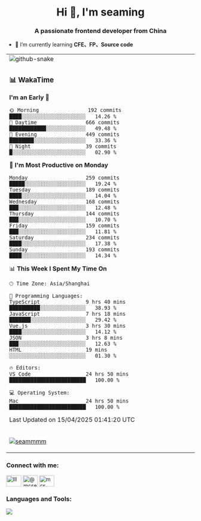 <h1 align="center">Hi 👋, I'm seaming</h1>
<h3 align="center">A passionate frontend developer from China</h3>

- 🌱 I’m currently learning **CFE、FP、Source code**

<div align="center">

<table>

<tr><td>
  <img alt="github-snake" src="profile-snake-contrib/github-user-contribution.svg"/>
</td></tr>

<tr><td>

### 📊 WakaTime

<!--START_SECTION:waka-->
**I'm an Early 🐤** 

```text
🌞 Morning                192 commits         ████░░░░░░░░░░░░░░░░░░░░░   14.26 % 
🌆 Daytime                666 commits         ████████████░░░░░░░░░░░░░   49.48 % 
🌃 Evening                449 commits         ████████░░░░░░░░░░░░░░░░░   33.36 % 
🌙 Night                  39 commits          █░░░░░░░░░░░░░░░░░░░░░░░░   02.90 % 
```
📅 **I'm Most Productive on Monday** 

```text
Monday                   259 commits         █████░░░░░░░░░░░░░░░░░░░░   19.24 % 
Tuesday                  189 commits         ████░░░░░░░░░░░░░░░░░░░░░   14.04 % 
Wednesday                168 commits         ███░░░░░░░░░░░░░░░░░░░░░░   12.48 % 
Thursday                 144 commits         ███░░░░░░░░░░░░░░░░░░░░░░   10.70 % 
Friday                   159 commits         ███░░░░░░░░░░░░░░░░░░░░░░   11.81 % 
Saturday                 234 commits         ████░░░░░░░░░░░░░░░░░░░░░   17.38 % 
Sunday                   193 commits         ████░░░░░░░░░░░░░░░░░░░░░   14.34 % 
```


📊 **This Week I Spent My Time On** 

```text
🕑︎ Time Zone: Asia/Shanghai

💬 Programming Languages: 
TypeScript               9 hrs 40 mins       ██████████░░░░░░░░░░░░░░░   38.93 % 
JavaScript               7 hrs 18 mins       ███████░░░░░░░░░░░░░░░░░░   29.42 % 
Vue.js                   3 hrs 30 mins       ████░░░░░░░░░░░░░░░░░░░░░   14.12 % 
JSON                     3 hrs 8 mins        ███░░░░░░░░░░░░░░░░░░░░░░   12.63 % 
HTML                     19 mins             ░░░░░░░░░░░░░░░░░░░░░░░░░   01.30 % 

🔥 Editors: 
VS Code                  24 hrs 50 mins      █████████████████████████   100.00 % 

💻 Operating System: 
Mac                      24 hrs 50 mins      █████████████████████████   100.00 % 
```


 Last Updated on 15/04/2025 01:41:20 UTC
<!--END_SECTION:waka-->

</td></tr>

<tr><td>
  <p align="left"> <a href="https://github.com/ryo-ma/github-profile-trophy"><img src="https://github-profile-trophy.vercel.app/?username=seammmm" alt="seammmm" /></a> </p>
</td></tr>
</table>

<h3 align="left">Connect with me:</h3>
<p align="left">
<a href="https://dev.to/lll" target="blank"><img align="center" src="https://raw.githubusercontent.com/rahuldkjain/github-profile-readme-generator/master/src/images/icons/Social/devto.svg" alt="lll" height="30" width="40" /></a>
<a href="https://medium.com/@mcseaming" target="blank"><img align="center" src="https://raw.githubusercontent.com/rahuldkjain/github-profile-readme-generator/master/src/images/icons/Social/medium.svg" alt="@mcseaming" height="30" width="40" /></a>
<a href="https://www.leetcode.com/mcs" target="blank"><img align="center" src="https://raw.githubusercontent.com/rahuldkjain/github-profile-readme-generator/master/src/images/icons/Social/leet-code.svg" alt="mcs" height="30" width="40" /></a>
</p>

<h3 align="left">Languages and Tools:</h3>
<img align="left" src="https://skillicons.dev/icons?i=sass,ts,jest,express,nuxt,firebase,gatsby,js,vue,react,redux,docker,discord,mongodb,stackoverflow,idea,git,vscode,github,gitlab,figma,vite,svg,next,gulp,webpack,bootstrap,jquery,swift,prisma" />
